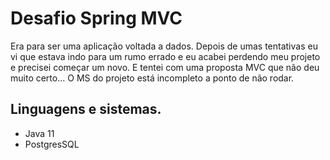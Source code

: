 # Desafio Spring MVC

Era para ser uma aplicação voltada a dados. Depois de umas tentativas eu vi que estava indo para um rumo errado e eu acabei perdendo meu projeto e precisei começar um novo.
E tentei com uma proposta MVC que não deu muito certo...
O MS do projeto está incompleto a ponto de não rodar.

## Linguagens e sistemas.

- Java 11
- PostgresSQL
